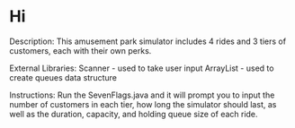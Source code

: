 # Hi
Description:
This amusement park simulator includes 4 rides and 3 tiers of customers, each with their own perks.

External Libraries:
Scanner - used to take user input
ArrayList - used to create queues data structure

Instructions:
Run the SevenFlags.java and it will prompt you to input the number of customers in each tier, how long the simulator should last, 
as well as the duration, capacity, and holding queue size of each ride.

